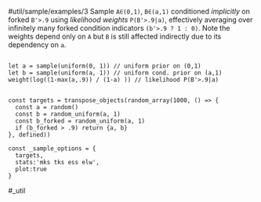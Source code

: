 #util/sample/examples/3 Sample `A∈(0,1)`, `B∈(a,1)` conditioned _implicitly_ on forked `B'>.9` using _likelihood weights_ `P(B'>.9|a)`, effectively averaging over infinitely many forked condition indicators `(b'>.9 ? 1 : 0)`. Note the weights depend only on `A` but `B` is still affected indirectly due to its dependency on `a`.
```js:js_input

let a = sample(uniform(0, 1)) // uniform prior on (0,1)
let b = sample(uniform(a, 1)) // uniform cond. prior on (a,1)
weight(log((1-max(a,.9)) / (1-a) )) // likelihood P(B'>.9|a)

```
```js:js_removed

const targets = transpose_objects(random_array(1000, () => {
  const a = random()
  const b = random_uniform(a, 1)
  const b_forked = random_uniform(a, 1)
  if (b_forked > .9) return {a, b}
}, defined))

const _sample_options = { 
  targets,
  stats:'mks tks ess elw',
  plot:true
}

```
#_util